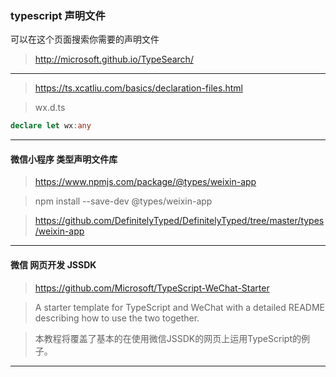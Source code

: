 ### typescript 声明文件
可以在这个页面搜索你需要的声明文件
>http://microsoft.github.io/TypeSearch/

***

>https://ts.xcatliu.com/basics/declaration-files.html

>wx.d.ts

```typescript
declare let wx:any
```

***

#### 微信小程序 类型声明文件库

>https://www.npmjs.com/package/@types/weixin-app

>npm install --save-dev @types/weixin-app

>https://github.com/DefinitelyTyped/DefinitelyTyped/tree/master/types/weixin-app

***

#### 微信 网页开发 JSSDK

>https://github.com/Microsoft/TypeScript-WeChat-Starter

>A starter template for TypeScript and WeChat with a detailed README describing how to use the two together.

>本教程将覆盖了基本的在使用微信JSSDK的网页上运用TypeScript的例子。

***